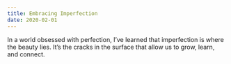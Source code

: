 ```yaml
---
title: Embracing Imperfection
date: 2020-02-01  
---
```

In a world obsessed with perfection, I’ve learned that imperfection is where the beauty lies. It’s the cracks in the surface that allow us to grow, learn, and connect.
 
